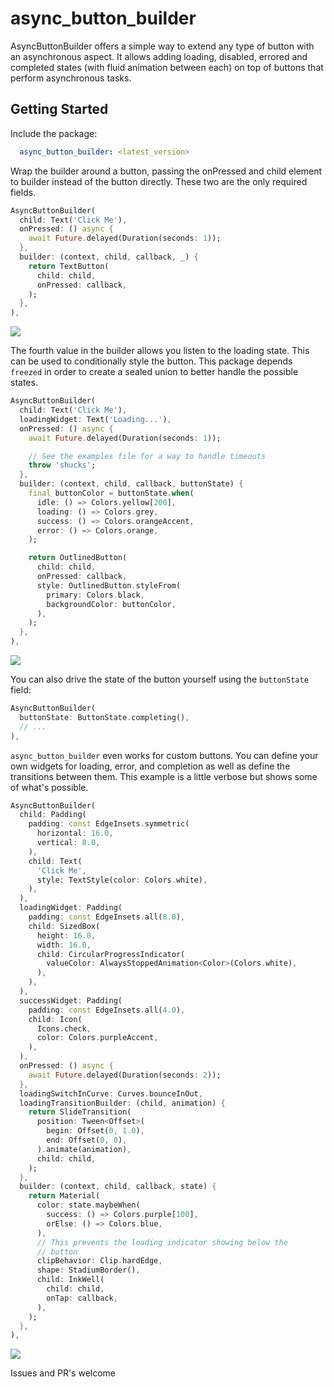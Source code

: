 # async_button_builder

AsyncButtonBuilder offers a simple way to extend any type of button with an asynchronous aspect. It allows adding loading, disabled, errored and completed states (with fluid animation between each) on top of buttons that perform asynchronous tasks.

## Getting Started

Include the package:

```yaml
  async_button_builder: <latest_version>
```

Wrap the builder around a button, passing the onPressed and child element to builder instead of the button directly. These two are the only required fields.

```dart
AsyncButtonBuilder(
  child: Text('Click Me'),
  onPressed: () async {
    await Future.delayed(Duration(seconds: 1));
  },
  builder: (context, child, callback, _) {
    return TextButton(
      child: child,
      onPressed: callback,
    );
  },
),
```

<p>  
 <img src="https://github.com/Nolence/async_button_builder/blob/main/screenshots/ezgif-7-61c436edaec2.gif?raw=true"/>
</p>

The fourth value in the builder allows you listen to the loading state. This can be used to conditionally style the button. This package depends `freezed` in order to create a sealed union to better handle the possible states.

```dart
AsyncButtonBuilder(
  child: Text('Click Me'),
  loadingWidget: Text('Loading...'),
  onPressed: () async {
    await Future.delayed(Duration(seconds: 1));

    // See the examples file for a way to handle timeouts
    throw 'shucks';
  },
  builder: (context, child, callback, buttonState) {
    final buttonColor = buttonState.when(
      idle: () => Colors.yellow[200],
      loading: () => Colors.grey,
      success: () => Colors.orangeAccent,
      error: () => Colors.orange,
    );

    return OutlinedButton(
      child: child,
      onPressed: callback,
      style: OutlinedButton.styleFrom(
        primary: Colors.black,
        backgroundColor: buttonColor,
      ),
    );
  },
),
```

<p>  
 <img src="https://github.com/Nolence/async_button_builder/blob/main/screenshots/ezgif-7-a971c6afaabf.gif?raw=true"/>
</p>

You can also drive the state of the button yourself using the  `buttonState` field:

```dart
AsyncButtonBuilder(
  buttonState: ButtonState.completing(),
  // ...
),
```

`async_button_builder` even works for custom buttons. You can define your own widgets for loading, error, and completion as well as define the transitions between them. This example is a little verbose but shows some of what's possible.


```dart
AsyncButtonBuilder(
  child: Padding(
    padding: const EdgeInsets.symmetric(
      horizontal: 16.0,
      vertical: 8.0,
    ),
    child: Text(
      'Click Me',
      style: TextStyle(color: Colors.white),
    ),
  ),
  loadingWidget: Padding(
    padding: const EdgeInsets.all(8.0),
    child: SizedBox(
      height: 16.0,
      width: 16.0,
      child: CircularProgressIndicator(
        valueColor: AlwaysStoppedAnimation<Color>(Colors.white),
      ),
    ),
  ),
  successWidget: Padding(
    padding: const EdgeInsets.all(4.0),
    child: Icon(
      Icons.check,
      color: Colors.purpleAccent,
    ),
  ),
  onPressed: () async {
    await Future.delayed(Duration(seconds: 2));
  },
  loadingSwitchInCurve: Curves.bounceInOut,
  loadingTransitionBuilder: (child, animation) {
    return SlideTransition(
      position: Tween<Offset>(
        begin: Offset(0, 1.0),
        end: Offset(0, 0),
      ).animate(animation),
      child: child,
    );
  },
  builder: (context, child, callback, state) {
    return Material(
      color: state.maybeWhen(
        success: () => Colors.purple[100],
        orElse: () => Colors.blue,
      ),
      // This prevents the loading indicator showing below the
      // button
      clipBehavior: Clip.hardEdge,
      shape: StadiumBorder(),
      child: InkWell(
        child: child,
        onTap: callback,
      ),
    );
  },
),
```

<p>  
 <img src="https://github.com/Nolence/async_button_builder/blob/main/screenshots/ezgif-7-4088c909ba83.gif?raw=true"/>
</p>

Issues and PR's welcome